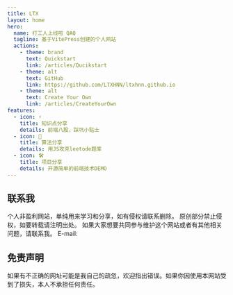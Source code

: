 ```yaml
---
title: LTX
layout: home
hero:
  name: 打工人上线啦 QAQ
  tagline: 基于VitePress创建的个人网站
  actions:
    - theme: brand
      text: Quickstart
      link: /articles/Qucikstart
    - theme: alt
      text: GitHub
      link: https://github.com/LTXHNN/ltxhnn.github.io
    - theme: alt
      text: Create Your Own
      link: /articles/CreateYourOwn
features:
  - icon: ⚡️
    title: 知识点分享
    details: 前端八股，踩坑小贴士
  - icon: 🖖
    title: 算法分享
    details: 用JS攻克leetode题库
  - icon: 🛠️
    title: 项目分享
    details: 开源简单的前端技术DEMO
---
```


## 联系我

个人非盈利网站，单纯用来学习和分享，如有侵权请联系删除。
原创部分禁止侵权，如要转载请注明出处。
如果大家想要共同参与维护这个网站或者有其他相关问题，请联系我。
E-mail: <Badge type="info" text="l-work@qq.com" />

## 免责声明

如果有不正确的网址可能是我自己的疏忽，欢迎指出错误。如果你因使用本网站受到了损失，本人不承担任何责任。
